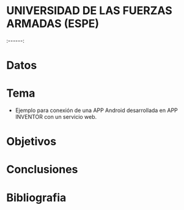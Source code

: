 UNIVERSIDAD DE LAS FUERZAS ARMADAS (ESPE)
========================
:------:

# Datos 


# Tema 
 - Ejemplo para conexión de una APP Android desarrollada en APP INVENTOR con un servicio web.

# Objetivos


# Conclusiones



# Bibliografia 


